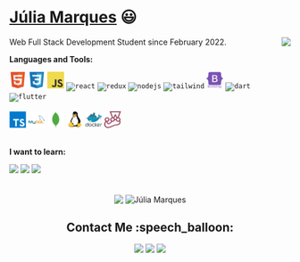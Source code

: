 # <a href="https://www.linkedin.com/in/marques-julia/">Júlia Marques</a> :smiley:

<div>
  <img align="right" height="230" src="https://cdn.discordapp.com/attachments/756657072593961034/994320072866799726/download20210200193026_-_Copia.png"> 

  Web Full Stack Development Student since February 2022.

  **Languages and Tools:**  

  <div align="left">
  <code><img height="30" alt="html5" src="https://raw.githubusercontent.com/devicons/devicon/master/icons/html5/html5-original.svg"></code>
  <code><img height="30" alt="css" src="https://raw.githubusercontent.com/devicons/devicon/master/icons/css3/css3-original.svg"></code>
  <code><img height="30" alt="javascript" src="https://raw.githubusercontent.com/github/explore/80688e429a7d4ef2fca1e82350fe8e3517d3494d/topics/javascript/javascript.png"></code>
  <code><img height="30" alt="react" src="https://cdn.jsdelivr.net/gh/devicons/devicon/icons/react/react-original.svg"></code>
  <code><img height="30" alt="redux" src="https://user-images.githubusercontent.com/99684837/182259154-99dbcd84-f085-468e-babb-3a0f697cecc9.png"></code>
  <code><img height="30" alt="nodejs" src="https://cdn.jsdelivr.net/gh/devicons/devicon/icons/nodejs/nodejs-original.svg"></code>
  <code><img height="30" alt="tailwind" src="https://cdn.jsdelivr.net/gh/devicons/devicon/icons/tailwindcss/tailwindcss-plain.svg"></code>
  <code><img height="30" alt="bootstrap" src="https://raw.githubusercontent.com/devicons/devicon/master/icons/bootstrap/bootstrap-plain-wordmark.svg"></code>
  <code><img height="30" alt="dart" src="https://upload.wikimedia.org/wikipedia/commons/7/7e/Dart-logo.png"></code>
  <code><img height="30" alt="flutter" src="https://cdn.jsdelivr.net/gh/devicons/devicon/icons/flutter/flutter-original.svg"></code>
  </div>
  
  <br/>
  
  <div>
  <code><img height="30" src="https://raw.githubusercontent.com/devicons/devicon/1119b9f84c0290e0f0b38982099a2bd027a48bf1/icons/typescript/typescript-original.svg"></code>
  <code><img height="30" alt="mysql" src="https://raw.githubusercontent.com/devicons/devicon/master/icons/mysql/mysql-original-wordmark.svg"></code>
  <code><img height="30" alt="mongodb" src="https://raw.githubusercontent.com/devicons/devicon/master/icons/mongodb/mongodb-plain.svg"></code>
  <code><img height="30" alt="linux" src="https://raw.githubusercontent.com/devicons/devicon/master/icons/linux/linux-original.svg"></code>
  <code><img height="30" alt="docker" src="https://raw.githubusercontent.com/devicons/devicon/1119b9f84c0290e0f0b38982099a2bd027a48bf1/icons/docker/docker-original-wordmark.svg"></code>
  <code><img height="30" src="https://raw.githubusercontent.com/devicons/devicon/1119b9f84c0290e0f0b38982099a2bd027a48bf1/icons/jest/jest-plain.svg"></code>
  </div>
  
  <br/>

  **I want to learn:**
  <div align="left">
  <code><img height="30" src="https://user-images.githubusercontent.com/99684837/182258841-85a8b033-5460-4cf4-8d43-7fd9ed750768.png"></code>
  <code><img height="30" src="https://upload.wikimedia.org/wikipedia/commons/7/74/Kotlin_Icon.png"></code>
  <code><img height="30" src="https://spng.pngfind.com/pngs/s/74-744402_java-logo-png-transparent-svg-vector-freebie-supply.png"></code>
  </div>

  <br/>
  <br/>
</div>  
<!-- profile information -->
<div align="center">
  <img align="center" width="255px" src="https://github-readme-stats.vercel.app/api/top-langs/?username=juliamarqss&theme=radical&hide=glsl,python" />
  <img align="center" width="585px" src="https://github-readme-stats.vercel.app/api?username=juliamarqss&&show_icons=true&theme=radical&line_height=27&v=5" alt="Júlia   Marques" />
</div>

 
<h2 align="center">Contact Me :speech_balloon:</h2>
<div align="center"> 
  <a href = "mailto:juliamarques61@gmail.com"><img src="https://img.shields.io/badge/-Gmail-%23333?style=for-the-badge&logo=gmail&logoColor=white" target="_blank"></a>
  <a href="https://www.linkedin.com/in/marques-julia/" target="_blank"><img src="https://img.shields.io/badge/-LinkedIn-0ba2be?style=for-the-badge&logo=linkedin&logoColor=white" target="_blank"></a> 
  </a>
  <a href="https://github.com/juliamarqss" target="_blank"><img src="https://img.shields.io/badge/-Portfolio-af87ff?style=for-the-badge&logo=Github&logoColor=ffffff&link=calvitoria.github.io"></a> 
</div>
